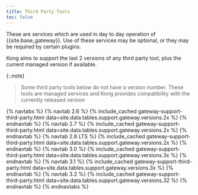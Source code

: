 ```yaml
---
title: Third Party Tools
toc: false
---
```


These are services which are used in day to day operation of {{site.base_gateway}}. Use of these services may be optional, or they may be required by certain plugins.

Kong aims to support the last 2 versions of any third party tool, plus the current managed version if available.

{:.note}
> Some third party tools below do not have a version number. These tools are managed services and Kong provides compatibility with the currently released version

{% navtabs %}
  {% navtab 2.6 %}
    {% include_cached gateway-support-third-party.html data=site.data.tables.support.gateway.versions.2x %}
  {% endnavtab %}
   {% navtab 2.7 %}
    {% include_cached gateway-support-third-party.html data=site.data.tables.support.gateway.versions.2x %}
  {% endnavtab %}
   {% navtab 2.8 LTS %}
    {% include_cached gateway-support-third-party.html data=site.data.tables.support.gateway.versions.2x %}
  {% endnavtab %}
  {% navtab 3.0 %}
    {% include_cached gateway-support-third-party.html data=site.data.tables.support.gateway.versions.3x %}
  {% endnavtab %}
  {% navtab 3.1 %}
    {% include_cached gateway-support-third-party.html data=site.data.tables.support.gateway.versions.3x %}
  {% endnavtab %}
  {% navtab 3.2 %}
    {% include_cached gateway-support-third-party.html data=site.data.tables.support.gateway.versions.32 %}
  {% endnavtab %}
{% endnavtabs %}
